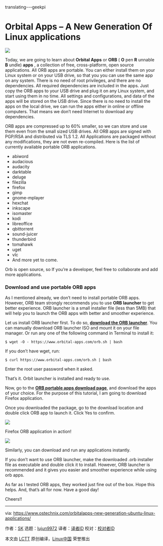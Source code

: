 translating---geekpi

Orbital Apps – A New Generation Of Linux applications
======

![](https://www.ostechnix.com/wp-content/uploads/2016/05/orbital-apps-720x340.jpg)

Today, we are going to learn about **Orbital Apps** or **ORB** ( **O** pen **R** unnable **B** undle) **apps** , a collection of free, cross-platform, open source applications. All ORB apps are portable. You can either install them on your Linux system or on your USB drive, so that you you can use the same app on any system. There is no need of root privileges, and there are no dependencies. All required dependencies are included in the apps. Just copy the ORB apps to your USB drive and plug it on any Linux system, and start using them in no time. All settings and configurations, and data of the apps will be stored on the USB drive. Since there is no need to install the apps on the local drive, we can run the apps either in online or offline computers. That means we don’t need Internet to download any dependencies.

ORB apps are compressed up to 60% smaller, so we can store and use them even from the small sized USB drives. All ORB apps are signed with PGP/RSA and distributed via TLS 1.2. All Applications are packaged without any modifications, they are not even re-compiled. Here is the list of currently available portable ORB applications.

  * abiword
  * audacious
  * audacity
  * darktable
  * deluge
  * filezilla
  * firefox
  * gimp
  * gnome-mplayer
  * hexchat
  * inkscape
  * isomaster
  * kodi
  * libreoffice
  * qbittorrent
  * sound-juicer
  * thunderbird
  * tomahawk
  * uget
  * vlc
  * And more yet to come.



Orb is open source, so If you’re a developer, feel free to collaborate and add more applications.

### Download and use portable ORB apps

As I mentioned already, we don’t need to install portable ORB apps. However, ORB team strongly recommends you to use **ORB launcher** to get better experience. ORB launcher is a small installer file (less than 5MB) that will help you to launch the ORB apps with better and smoother experience.

Let us install ORB launcher first. To do so, [**download the ORB launcher**][1]. You can manually download ORB launcher ISO and mount it on your file manager. Or run any one of the following command in Terminal to install it:
```
$ wget -O - https://www.orbital-apps.com/orb.sh | bash

```

If you don’t have wget, run:
```
$ curl https://www.orbital-apps.com/orb.sh | bash

```

Enter the root user password when it asked.

That’s it. Orbit launcher is installed and ready to use.

Now, go to the [**ORB portable apps download page**][2], and download the apps of your choice. For the purpose of this tutorial, I am going to download Firefox application.

Once you downloaded the package, go to the download location and double click ORB app to launch it. Click Yes to confirm.

![][4]

Firefox ORB application in action!

![][5]

Similarly, you can download and run any applications instantly.

If you don’t want to use ORB launcher, make the downloaded .orb installer file as executable and double click it to install. However, ORB launcher is recommended and it gives you easier and smoother experience while using orb apps.

As far as I tested ORB apps, they worked just fine out of the box. Hope this helps. And, that’s all for now. Have a good day!

Cheers!!


--------------------------------------------------------------------------------

via: https://www.ostechnix.com/orbitalapps-new-generation-ubuntu-linux-applications/

作者：[SK][a]
选题：[lujun9972](https://github.com/lujun9972)
译者：[译者ID](https://github.com/译者ID)
校对：[校对者ID](https://github.com/校对者ID)

本文由 [LCTT](https://github.com/LCTT/TranslateProject) 原创编译，[Linux中国](https://linux.cn/) 荣誉推出

[a]:https://www.ostechnix.com/author/sk/
[1]:https://www.orbital-apps.com/documentation/orb-launcher-all-installers
[2]:https://www.orbital-apps.com/download/portable_apps_linux/
[3]:data:image/gif;base64,R0lGODlhAQABAIAAAAAAAP///yH5BAEAAAAALAAAAAABAAEAAAIBRAA7
[4]:http://www.ostechnix.com/wp-content/uploads/2016/05/orbital-apps-1-2.png
[5]:http://www.ostechnix.com/wp-content/uploads/2016/05/orbital-apps-2.png
